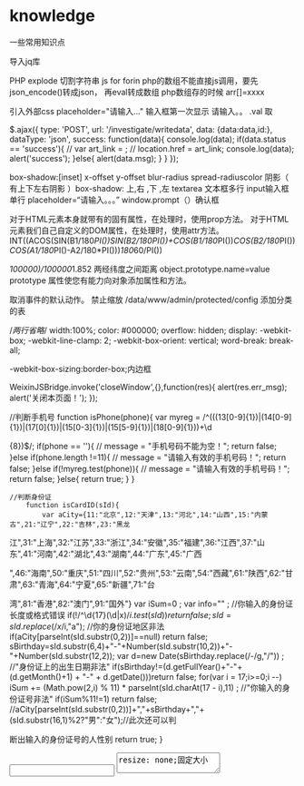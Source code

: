# knowledge
一些常用知识点
<script src="<?php echo JS_URL;?>jquery-2.0.3.min.js"></script> 导入jq库
PHP explode 切割字符串
js for  forin
php的数组不能直接js调用，要先json_encode()转成json， 再eval转成数组
php数组存的时候  arr[]=xxxx
<link rel="stylesheet" href="<?php echo STATIC_URL; ?>investigate/index.css" type="text/css" />  引入外部css
placeholder="请输入..."  输入框第一次显示 请输入。。
.val 取<value="">

$.ajax({
		type: 'POST',
		url: '/investigate/writedata',
		data: {data:data,id:<?php echo $id; ?>},
		dataType: 'json',
		success: function(data){
			console.log(data);
			if(data.status == 'success'){
				// var art_link = ;
				// location.href = art_link;
				console.log(data);
				alert('success');
			}else{
				alert(data.msg);
			}
		}
	});

box-shadow:[inset] x-offset y-offset blur-radius spread-radiuscolor      阴影（ 有上下左右阴影 ）box-shadow: 上,右 ,下 ,左
textarea 文本框多行  input输入框单行    placeholder=“请输入。。。” 
 window.prompt（）确认框

对于HTML元素本身就带有的固有属性，在处理时，使用prop方法。
对于HTML元素我们自己自定义的DOM属性，在处理时，使用attr方法。
INT((ACOS(SIN(B1/180*PI())*SIN(B2/180*PI())+COS(B1/180*PI())*COS(B2/180*PI())*COS(A1/180*PI()-A2/180*PI()))*180*60/PI())

*100000)/100000*1.852 两经纬度之间距离
object.prototype.name=value prototype 属性使您有能力向对象添加属性和方法。
<body ontouchmove="event.preventDefault()"> 取消事件的默认动作。
<meta name="viewport" content="width=device-width,initial-scale=1,maximum-scale=1,user-scalable=no"> 禁止缩放
/data/www/admin/protected/config 添加分类的表

/*两行省略*/
width:100%;
color: #000000;
overflow: hidden;
display: -webkit-box;
-webkit-line-clamp: 2;
-webkit-box-orient: vertical;
word-break: break-all;

-webkit-box-sizing:border-box;内边框


WeixinJSBridge.invoke('closeWindow',{},function(res){
				alert(res.err_msg);
				alert('关闭本页面！');
			});


//判断手机号
		function isPhone(phone){
			var myreg = /^(((13[0-9]{1})|(14[0-9]{1})|(17[0]{1})|(15[0-3]{1})|(15[5-9]{1})|(18[0-9]{1}))+\d

{8})$/;
			if(phone == ''){
				// message = "手机号码不能为空！";
				return false;
			}else if(phone.length !=11){
				// message = "请输入有效的手机号码！";
				return false;
			}else if(!myreg.test(phone)){
				// message = "请输入有效的手机号码！";
				return false;
			}else{
				return true;
			}
		}

	//判断身份证
		function isCardID(sId){
			var aCity={11:"北京",12:"天津",13:"河北",14:"山西",15:"内蒙古",21:"辽宁",22:"吉林",23:"黑龙

江",31:"上海",32:"江苏",33:"浙江",34:"安徽",35:"福建",36:"江西",37:"山东",41:"河南",42:"湖北",43:"湖南",44:"广东",45:"广西

",46:"海南",50:"重庆",51:"四川",52:"贵州",53:"云南",54:"西藏",61:"陕西",62:"甘肃",63:"青海",64:"宁夏",65:"新疆",71:"台

湾",81:"香港",82:"澳门",91:"国外"} 
			var iSum=0 ;
			var info="" ;
			//你输入的身份证长度或格式错误
			if(!/^\d{17}(\d|x)$/i.test(sId)) return false;
			sId=sId.replace(/x$/i,"a");
			//你的身份证地区非法
			if(aCity[parseInt(sId.substr(0,2))]==null) return false;
			sBirthday=sId.substr(6,4)+"-"+Number(sId.substr(10,2))+"-"+Number(sId.substr(12,2));
			var d=new Date(sBirthday.replace(/-/g,"/")) ;
			//"身份证上的出生日期非法"
			if(sBirthday!=(d.getFullYear()+"-"+ (d.getMonth()+1) + "-" + d.getDate()))return false;
			for(var i = 17;i>=0;i --) iSum += (Math.pow(2,i) % 11) * parseInt(sId.charAt(17 - i),11) ;
			//"你输入的身份证号非法"
			if(iSum%11!=1) return false;
			//aCity[parseInt(sId.substr(0,2))]+","+sBirthday+","+(sId.substr(16,1)%2?"男":"女");//此次还可以判

断出输入的身份证号的人性别
			return true;
		}


<input type="text" name="tel" value=""/>
<textarea type="text" name="helpInfo" placeholder="请输入...">
resize: none;固定大小



　　 /^\\d+$/　　　　　　　　　　//非负整数（正整数 + 0） 
　　/^[0-9]*[1-9][0-9]*$/　　　 //正整数 
　　/^((-\\d+)|(0+))$/　　　    //非正整数（负整数 + 0） 
　　/^-[0-9]*[1-9][0-9]*$/　　  //负整数 
　　/^-?\\d+$/　　　　　　　　   //整数 
　　/^\\d+(/　　　　　　　　　 //非负浮点数（正浮点数 + 0） 
　　/^(([0-9]+\\.[0-9]*[1-9][0-9]*)|([0-9]*[1-9][0-9]*\\.[0-9]+)|([0-9]*[1-9][0-9]*))$/　　　　//正浮点数 
　　/^((-\\d+(/　　　　　　　　   //非正浮点数（负浮点数 + 0） 
　　/^(-(([0-9]+\\.[0-9]*[1-9][0-9]*)|([0-9]*[1-9][0-9]*\\.[0-9]+)|([0-9]*[1-9][0-9]*)))$/　　  //负浮点数 
　　/^(-?\\d+)(/　　　　　　　　 //浮点数



echo "<script> addHtml('{$item["nickname"]}','{$item["reply"]}','{$k}','{$item["review"]}','{$item["nickname"]}'); 

</script>";在php中加js，以及拼接php  用.!!!!

<iframe frameborder=0 name="back" style="width:100%;min-height:100%;"></iframe>点击之后同一页显示数据

explode("",string) 切割字符串变成数组

history.back(-1):直接返回当前页的上一页，数据全部消息，是个新页面

history.go(-1):也是返回当前页的上一页，不过表单里的数据全部还在

/* background:-webkit-linear-gradient(top,#99b5dc,#fff); */

box-sizing: border-box;内边框

<link rel="stylesheet" href="<?php echo STATIC_URL; ?>mqrz/css/index/detail.css" type="text/css" />
		<script src="<?php echo JS_URL;?>jquery-2.0.3.min.js"></script>
		<meta http-equiv="Content-Type" content="text/html; charset=UTF-8">
		<meta name="viewport" content="width=device-width, initial-scale=1.0, maximum-scale=1.0, user-

scalable=no"/>
/*placeholder色值*/ 
textarea::-webkit-input-placeholder { /* WebKit browsers */ 
color: #000; 
} 
textarea:-moz-placeholder { /* Mozilla Firefox 4 to 18 */ 
color: #000; 
} 
textarea::-moz-placeholder { /* Mozilla Firefox 19+ */ 
color: #000; 
} 
textarea:-ms-input-placeholder { /* Internet Explorer 10+ */ 
colo r: #000; 
} 

initial设置属性为其默认值
inherit	从父元素继承属性

css3动画
@keyframes name
{
	from {top:1rem;}
	to {top:3rem;}
}
animation: name duration timing-function delay iteration-count direction fill-mode play-state; 

animation-name	指定要绑定到选择器的关键帧的名称
animation-duration	动画指定需要多少秒或毫秒完成（加S）
animation-timing-function	设置动画将如何完成一个周期
linear	动画从头到尾的速度是相同的。	
ease	默认。动画以低速开始，然后加快，在结束前变慢。	
ease-in	动画以低速开始。	测试
ease-out	动画以低速结束。	
ease-in-out	动画以低速开始和结束。	
cubic-bezier(n,n,n,n)	在 cubic-bezier 函数中自己的值。可能的值是从 0 到 1 的数值。

animation-delay	设置动画在启动前的延迟间隔。（加S）
animation-iteration-count	定义动画的播放次数。n次数 infinite无穷
animation-direction	指定是否应该轮流反向播放动画。
normal正常播放
reverse反向播放
alternate动画在奇数次（1、3、5...）正向播放，在偶数次（2、4、6...）反向播放。
alternate-reverse动画在奇数次（1、3、5...）反向播放，在偶数次（2、4、6...）正向播放。

animation-fill-mode	规定当动画不播放时（当动画完成时，或当动画有一个延迟未开始播放时），要应用到元素的样式。
none 不执行 默认
forwards 在动画结束后（由 animation-iteration-count 决定），动画将应用该属性值。
backwards 动画将应用在 animation-delay 定义期间启动动画的第一次迭代的关键帧中定义的属性值。这些都是 from 关键帧中的值（当 

animation-direction 为 "normal" 或 "alternate" 时）或 to 关键帧中的值（当 animation-direction 为 "reverse" 或 "alternate-

reverse" 时）。	
both 动画遵循 forwards 和 backwards 的规则。也就是说，动画会在两个方向上扩展动画属性。

animation-play-state	指定动画是否正在运行或已暂停。
paused	指定暂停动画
running	指定正在运行的动画

	<link rel="stylesheet" href="<?php echo STATIC_URL; ?>vrepair/css/index.css" type="text/css" />
	<script src="<?php echo JS_URL;?>jquery-2.0.3.min.js"></script>
	<meta http-equiv="Content-Type" content="text/html; charset=UTF-8">
	<meta name="viewport" content="width=device-width, initial-scale=1.0, maximum-scale=1.0, user-scalable=no"/>
	<meta name="apple-mobile-web-app-capable" content="yes">
	<meta name="apple-mobile-web-app-status-bar-style" content="black">
	<meta name="format-detection" content="telephone=no">
	<script src="<?php echo STATIC_URL; ?>vrepair/js/wuxianup.js" type="text/javascript"></script>

vertical-align 属性设置元素的垂直对齐方式。
父元素要设置line-height
使用元素要是inline-block和inline

!important优先级更高

clip-path:polygon(0 0,calc(100% - 4rem) 0,calc(100% - 4rem) 3.5rem,100% 3.5rem,100% 100%,0 100%)//不规则矩形 里面是xy坐标
clip-path:circle(30px at 35px 35px)//圆
clip-path:circle(65px 30px at 125px 40px)//椭圆
clip:rect(top,right,bottom,left)//因为只能剪裁矩形所以基本被弃用了
//隐藏滚动轴
::-webkit-scrollbar{
  display:none;
}
//背景图固定
background-image: url(); 
  background-attachment: fixed;
 
需使用的自定义光标的 URL。
注释：请在此列表的末端始终定义一种普通的光标，以防没有由 URL 定义的可用光标。
cursor:crosshair;
default	默认光标（通常是一个箭头）
auto	默认。浏览器设置的光标。
crosshair	光标呈现为十字线。
pointer	光标呈现为指示链接的指针（一只手）
move	此光标指示某对象可被移动。
e-resize	此光标指示矩形框的边缘可被向右（东）移动。
ne-resize	此光标指示矩形框的边缘可被向上及向右移动（北/东）。
nw-resize	此光标指示矩形框的边缘可被向上及向左移动（北/西）。
n-resize	此光标指示矩形框的边缘可被向上（北）移动。
se-resize	此光标指示矩形框的边缘可被向下及向右移动（南/东）。
sw-resize	此光标指示矩形框的边缘可被向下及向左移动（南/西）。
s-resize	此光标指示矩形框的边缘可被向下移动（南）。
w-resize	此光标指示矩形框的边缘可被向左移动（西）。
text	此光标指示文本。
wait	此光标指示程序正忙（通常是一只表或沙漏）。
help	此光标指示可用的帮助（通常是一个问号或一个气球）

//滤镜
filter: grayscale(100%);
none	默认值，没有效果。
blur(px)	给图像设置高斯模糊。"radius"一值设定高斯函数的标准差，或者是屏幕上以多少像素融在一起， 所以值越大越模糊；

如果没有设定值，则默认是0；这个参数可设置css长度值，但不接受百分比值。
brightness(%)	给图片应用一种线性乘法，使其看起来更亮或更暗。如果值是0%，图像会全黑。值是100%，则图像无变化。其他的值对应线性乘数效果。值超过100%也是可以的，图像会比原来更亮。如果没有设定值，默认是1。
contrast(%)	调整图像的对比度。值是0%的话，图像会全黑。值是100%，图像不变。值可以超过100%，意味着会运用更低的对比。若没有设置值，默认是1。
drop-shadow(h-shadow v-shadow blur spread color)	
给图像设置一个阴影效果。阴影是合成在图像下面，可以有模糊度的，可以以特定颜色画出的遮罩图的偏移版本。 函数接受<shadow>(在CSS3背景中定义)类型的值，除了"inset"关键字是不允许的。该函数与已有的box-shadow box-shadow属性很相似；不同之处在于，通过滤镜，一些浏览器为了更好的性能会提供硬件加速。<shadow>参数如下：
<offset-x> <offset-y> (必须)
这是设置阴影偏移量的两个 <length>值. <offset-x> 设定水平方向距离. 负值会使阴影出现在元素左边. <offset-y>设定垂直距离.负值会使阴影出现在元素上方。查看<length>可能的单位.
如果两个值都是0, 则阴影出现在元素正后面 (如果设置了 <blur-radius> and/or <spread-radius>，会有模糊效果).
<blur-radius> (可选)
这是第三个code><length>值. 值越大，越模糊，则阴影会变得更大更淡.不允许负值 若未设定，默认是0 (则阴影的边界很锐利).
<spread-radius> (可选)
这是第四个 <length>值. 正值会使阴影扩张和变大，负值会是阴影缩小.若未设定，默认是0 (阴影会与元素一样大小). 
注意: Webkit, 以及一些其他浏览器 不支持第四个长度，如果加了也不会渲染。
 
<color> (可选)
查看 <color>该值可能的关键字和标记。若未设定，颜色值基于浏览器。在Gecko (Firefox), Presto (Opera)和Trident (Internet Explorer)中， 会应用colorcolor属性的值。另外, 如果颜色值省略，WebKit中阴影是透明的。
grayscale(%)	
将图像转换为灰度图像。值定义转换的比例。值为100%则完全转为灰度图像，值为0%图像无变化。值在0%到100%之间，则是效果的线性乘子。若未设置，值默认是0；
hue-rotate(deg)	
给图像应用色相旋转。"angle"一值设定图像会被调整的色环角度值。值为0deg，则图像无变化。若值未设置，默认值是0deg。该值虽然没有最大值，超过360deg的值相当于又绕一圈。
invert(%)	
反转输入图像。值定义转换的比例。100%的价值是完全反转。值为0%则图像无变化。值在0%和100%之间，则是效果的线性乘子。 若值未设置，值默认是0。
opacity(%)	
转化图像的透明程度。值定义转换的比例。值为0%则是完全透明，值为100%则图像无变化。值在0%和100%之间，则是效果的线性乘子，也相当于图像样本乘以数量。 若值未设置，值默认是1。该函数与已有的opacity属性很相似，不同之处在于通过filter，一些浏览器为了提升性能会提供硬件加速。
saturate(%)	
转换图像饱和度。值定义转换的比例。值为0%则是完全不饱和，值为100%则图像无变化。其他值，则是效果的线性乘子。超过100%的值是允许的，则有更高的饱和度。 若值未设置，值默认是1。
sepia(%)	
将图像转换为深褐色。值定义转换的比例。值为100%则完全是深褐色的，值为0%图像无变化。值在0%到100%之间，则是效果的线性乘子。若未设置，值默认是0；
url()	
URL函数接受一个XML文件，该文件设置了 一个SVG滤镜，且可以包含一个锚点来指定一个具体的滤镜元素。
例如：
filter: url(svg-url#element-id)

//允许拖动
startDrag(obj, obj);

网页可见区域宽：document.body.clientWidth 
网页可见区域高：document.body.clientHeight 
网页可见区域宽：document.body.offsetWidth (包括边线的宽) 
网页可见区域高：document.body.offsetHeight (包括边线的宽)  
网页正文全文宽：document.body.scrollWidth 
网页正文全文高：document.body.scrollHeight  
网页被卷去的高：document.body.scrollTop 
网页被卷去的左：document.body.scrollLeft 
网页正文部分上：window.screenTop 
网页正文部分左：window.screenLeft 
屏幕分辨率的高：window.screen.height 
屏幕分辨率的宽：window.screen.width 
屏幕可用工作区高度：window.screen.availHeight 
屏幕可用工作区宽度：window.screen.availWidth

！function(){}() , (function(){})() , (function(){}()) , new function(){} , void function(){}();封装时候用的匿名函数

多张图片上传的时候input一定要加name  $_File才能取到值

php""会执行内部变量 ''不会执行   换行PHP_EOL